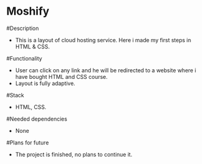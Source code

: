# Moshify

#Description
- This is a layout of cloud hosting service. Here i made my first steps in HTML & CSS.

#Functionality
- User can click on any link and he will be redirected to a website where i have bought HTML and CSS course.
- Layout is fully adaptive.

#Stack
- HTML, CSS.

#Needed dependencies
- None

#Plans for future
- The project is finished, no plans to continue it.
